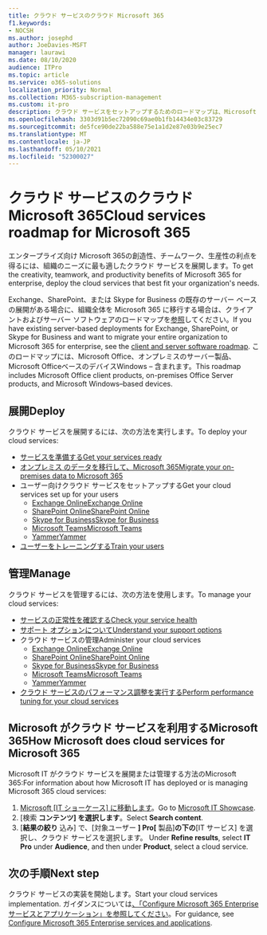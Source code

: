 ```yaml
---
title: クラウド サービスのクラウド Microsoft 365
f1.keywords:
- NOCSH
ms.author: josephd
author: JoeDavies-MSFT
manager: laurawi
ms.date: 08/10/2020
audience: ITPro
ms.topic: article
ms.service: o365-solutions
localization_priority: Normal
ms.collection: M365-subscription-management
ms.custom: it-pro
description: クラウド サービスをセットアップするためのロードマップは、Microsoft 365。
ms.openlocfilehash: 3303d91b5ec72090c69ae0b1fb14434e03c83729
ms.sourcegitcommit: de5fce90de22ba588e75e1a1d2e87e03b9e25ec7
ms.translationtype: MT
ms.contentlocale: ja-JP
ms.lasthandoff: 05/10/2021
ms.locfileid: "52300027"
---
```

# <a name="cloud-services-roadmap-for-microsoft-365"></a><span data-ttu-id="0b61d-103">クラウド サービスのクラウド Microsoft 365</span><span class="sxs-lookup"><span data-stu-id="0b61d-103">Cloud services roadmap for Microsoft 365</span></span>

<span data-ttu-id="0b61d-104">エンタープライズ向け Microsoft 365の創造性、チームワーク、生産性の利点を得るには、組織のニーズに最も適したクラウド サービスを展開します。</span><span class="sxs-lookup"><span data-stu-id="0b61d-104">To get the creativity, teamwork, and productivity benefits of Microsoft 365 for enterprise, deploy the cloud services that best fit your organization's needs.</span></span>

<span data-ttu-id="0b61d-105">Exchange、SharePoint、または Skype for Business の既存のサーバー ベースの展開がある場合に、組織全体を Microsoft 365 に移行する場合は、クライアントおよびサーバー ソフトウェアのロードマップを[参照](client-server-software-roadmap-microsoft-365.md)してください。</span><span class="sxs-lookup"><span data-stu-id="0b61d-105">If you have existing server-based deployments for Exchange, SharePoint, or Skype for Business and want to migrate your entire organization to Microsoft 365 for enterprise, see the [client and server software roadmap](client-server-software-roadmap-microsoft-365.md).</span></span> <span data-ttu-id="0b61d-106">このロードマップには、Microsoft Office、オンプレミスのサーバー製品、Microsoft OfficeベースのデバイスWindows &ndash; 含まれます。</span><span class="sxs-lookup"><span data-stu-id="0b61d-106">This roadmap includes Microsoft Office client products, on-premises Office Server products, and Microsoft Windows&ndash;based devices.</span></span>

## <a name="deploy"></a><span data-ttu-id="0b61d-107">展開</span><span class="sxs-lookup"><span data-stu-id="0b61d-107">Deploy</span></span>

<span data-ttu-id="0b61d-108">クラウド サービスを展開するには、次の方法を実行します。</span><span class="sxs-lookup"><span data-stu-id="0b61d-108">To deploy your cloud services:</span></span>

- [<span data-ttu-id="0b61d-109">サービスを準備する</span><span class="sxs-lookup"><span data-stu-id="0b61d-109">Get your services ready</span></span>](configure-services-and-applications.md)
- [<span data-ttu-id="0b61d-110">オンプレミス のデータを移行して、Microsoft 365</span><span class="sxs-lookup"><span data-stu-id="0b61d-110">Migrate your on-premises data to Microsoft 365</span></span>](migrate-data-to-office-365.md)
- <span data-ttu-id="0b61d-111">ユーザー向けクラウド サービスをセットアップする</span><span class="sxs-lookup"><span data-stu-id="0b61d-111">Get your cloud services set up for your users</span></span>
  - [<span data-ttu-id="0b61d-112">Exchange Online</span><span class="sxs-lookup"><span data-stu-id="0b61d-112">Exchange Online</span></span>](/Exchange/exchange-online)
  - [<span data-ttu-id="0b61d-113">SharePoint Online</span><span class="sxs-lookup"><span data-stu-id="0b61d-113">SharePoint Online</span></span>](/sharepoint/sharepoint-online)
  - [<span data-ttu-id="0b61d-114">Skype for Business</span><span class="sxs-lookup"><span data-stu-id="0b61d-114">Skype for Business</span></span>](/SkypeForBusiness/skype-for-business-online)
  - [<span data-ttu-id="0b61d-115">Microsoft Teams</span><span class="sxs-lookup"><span data-stu-id="0b61d-115">Microsoft Teams</span></span>](/MicrosoftTeams/Teams-overview)
  - [<span data-ttu-id="0b61d-116">Yammer</span><span class="sxs-lookup"><span data-stu-id="0b61d-116">Yammer</span></span>](https://support.office.com/article/e1464355-1f97-49ac-b2aa-dd320b179dbe)
- [<span data-ttu-id="0b61d-117">ユーザーをトレーニングする</span><span class="sxs-lookup"><span data-stu-id="0b61d-117">Train your users</span></span>](/office365/admin/admin-overview/get-started-with-office-365#training-resources-for-your-users)

## <a name="manage"></a><span data-ttu-id="0b61d-118">管理</span><span class="sxs-lookup"><span data-stu-id="0b61d-118">Manage</span></span>

<span data-ttu-id="0b61d-119">クラウド サービスを管理するには、次の方法を使用します。</span><span class="sxs-lookup"><span data-stu-id="0b61d-119">To manage your cloud services:</span></span> 

- [<span data-ttu-id="0b61d-120">サービスの正常性を確認する</span><span class="sxs-lookup"><span data-stu-id="0b61d-120">Check your service health</span></span>](view-service-health.md)
- [<span data-ttu-id="0b61d-121">サポート オプションについて</span><span class="sxs-lookup"><span data-stu-id="0b61d-121">Understand your support options</span></span>](../business-video/get-help-support.md)
- <span data-ttu-id="0b61d-122">クラウド サービスの管理</span><span class="sxs-lookup"><span data-stu-id="0b61d-122">Administer your cloud services</span></span>
  - [<span data-ttu-id="0b61d-123">Exchange Online</span><span class="sxs-lookup"><span data-stu-id="0b61d-123">Exchange Online</span></span>](/Exchange/exchange-online)
  - [<span data-ttu-id="0b61d-124">SharePoint Online</span><span class="sxs-lookup"><span data-stu-id="0b61d-124">SharePoint Online</span></span>](https://support.office.com/article/79eb0420-8cbd-4bcb-a90b-ddc7d3ab4b3a)
  - [<span data-ttu-id="0b61d-125">Skype for Business</span><span class="sxs-lookup"><span data-stu-id="0b61d-125">Skype for Business</span></span>](/SkypeForBusiness/skype-for-business-online)
  - [<span data-ttu-id="0b61d-126">Microsoft Teams</span><span class="sxs-lookup"><span data-stu-id="0b61d-126">Microsoft Teams</span></span>](//MicrosoftTeams/quality-of-experience-review-guide)
  - [<span data-ttu-id="0b61d-127">Yammer</span><span class="sxs-lookup"><span data-stu-id="0b61d-127">Yammer</span></span>](https://support.office.com/article/e1464355-1f97-49ac-b2aa-dd320b179dbe)
- [<span data-ttu-id="0b61d-128">クラウド サービスのパフォーマンス調整を実行する</span><span class="sxs-lookup"><span data-stu-id="0b61d-128">Perform performance tuning for your cloud services</span></span>](tune-microsoft-365-performance.md)

## <a name="how-microsoft-does-cloud-services-for-microsoft-365"></a><span data-ttu-id="0b61d-129">Microsoft がクラウド サービスを利用するMicrosoft 365</span><span class="sxs-lookup"><span data-stu-id="0b61d-129">How Microsoft does cloud services for Microsoft 365</span></span>

<span data-ttu-id="0b61d-130">Microsoft IT がクラウド サービスを展開または管理する方法のMicrosoft 365:</span><span class="sxs-lookup"><span data-stu-id="0b61d-130">For information about how Microsoft IT has deployed or is managing Microsoft 365 cloud services:</span></span>

1. <span data-ttu-id="0b61d-131">[Microsoft [IT ショーケース] に移動します](https://www.microsoft.com/itshowcase)。</span><span class="sxs-lookup"><span data-stu-id="0b61d-131">Go to [Microsoft IT Showcase](https://www.microsoft.com/itshowcase).</span></span>
2. <span data-ttu-id="0b61d-132">[検索 **コンテンツ] を選択します**。</span><span class="sxs-lookup"><span data-stu-id="0b61d-132">Select **Search content**.</span></span>
3. <span data-ttu-id="0b61d-133">[**結果の絞り** 込み] で、[対象ユーザー **] Pro[** 製品]**の下の**[IT サービス] を選択し、クラウド サービスを選択します。 </span><span class="sxs-lookup"><span data-stu-id="0b61d-133">Under **Refine results**, select **IT Pro** under **Audience**, and then under **Product**, select a cloud service.</span></span>

## <a name="next-step"></a><span data-ttu-id="0b61d-134">次の手順</span><span class="sxs-lookup"><span data-stu-id="0b61d-134">Next step</span></span>

<span data-ttu-id="0b61d-135">クラウド サービスの実装を開始します。</span><span class="sxs-lookup"><span data-stu-id="0b61d-135">Start your cloud services implementation.</span></span> <span data-ttu-id="0b61d-136">ガイダンスについては[、「Configure Microsoft 365 Enterprise サービスとアプリケーション」を参照してください](configure-services-and-applications.md)。</span><span class="sxs-lookup"><span data-stu-id="0b61d-136">For guidance, see [Configure Microsoft 365 Enterprise services and applications](configure-services-and-applications.md).</span></span>